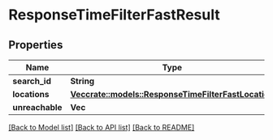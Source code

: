 # ResponseTimeFilterFastResult

## Properties

Name | Type | Description | Notes
------------ | ------------- | ------------- | -------------
**search_id** | **String** |  | 
**locations** | [**Vec<crate::models::ResponseTimeFilterFastLocation>**](ResponseTimeFilterFastLocation.md) |  | 
**unreachable** | **Vec<String>** |  | 

[[Back to Model list]](../README.md#documentation-for-models) [[Back to API list]](../README.md#documentation-for-api-endpoints) [[Back to README]](../README.md)


